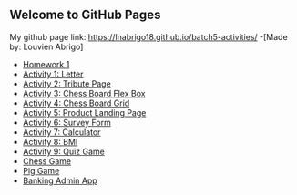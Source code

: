 ## Welcome to GitHub Pages

My github page link: https://lnabrigo18.github.io/batch5-activities/
-[Made by: Louvien Abrigo]

- [Homework 1](/FirstHomework/index.html.html)
- [Activity 1: Letter](/Activity1-Letter/index.html.html)
- [Activity 2: Tribute Page](/Activity2-TributePage/index.html)
- [Activity 3: Chess Board Flex Box](/Activity3-ChessBoardFB/index.html)
- [Activity 4: Chess Board Grid](/Activity4-ChessBoardGrid/index.html)
- [Activity 5: Product Landing Page](/Activity5-PLPage/index.html)
- [Activity 6: Survey Form](/Activity6-SurveyForm/index.html)
- [Activity 7: Calculator](/Activity7-Calculator/index.html)
- [Activity 8: BMI](https://jsfiddle.net/lnabrigo18/8ubwcsq9/8/)
- [Activity 9: Quiz Game](/Activity9-QuizGame/index.html)
- [Chess Game](https://github.com/lnabrigo18/batch5-activities/blob/main/ChessGame/index.html)
- [Pig Game](https://github.com/lnabrigo18/batch5-pig-game)
- [Banking Admin App](https://github.com/harrybolingot/as-bankofavion-app)
